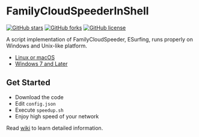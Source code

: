 # FamilyCloudSpeederInShell

[![GitHub stars](https://img.shields.io/github/stars/vcheckzen/FamilyCloudSpeederInShell.svg?style=flat-square)](https://github.com/vcheckzen/FamilyCloudSpeederInShell/stargazers)
[![GitHub forks](https://img.shields.io/github/forks/vcheckzen/FamilyCloudSpeederInShell.svg?style=flat-square)](https://github.com/vcheckzen/FamilyCloudSpeederInShell/network)
[![GitHub license](https://img.shields.io/github/license/vcheckzen/FamilyCloudSpeederInShell.svg?style=flat-square)](https://github.com/vcheckzen/FamilyCloudSpeederInShell/blob/master/LICENSE)

A script implementation of FamilyCloudSpeeder, ESurfing, runs properly on Windows and Unix-like platform.

- [Linux or macOS](https://github.com/vcheckzen/FamilyCloudSpeederInShell/tree/master/shell)
- [Windows 7 and Later](https://github.com/vcheckzen/FamilyCloudSpeederInShell/tree/master/powershell)

## Get Started

- Download the code
- Edit `config.json`
- Execute `speedup.sh`
- Enjoy high speed of your network

Read [wiki](https://github.com/vcheckzen/FamilyCloudSpeederInShell/wiki) to learn detailed information.

